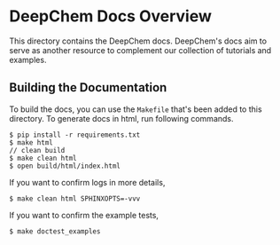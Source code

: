 # DeepChem Docs Overview

This directory contains the DeepChem docs. DeepChem's docs aim to
serve as another resource to complement our collection of tutorials
and examples.

## Building the Documentation

To build the docs, you can use the `Makefile` that's been added to
this directory. To generate docs in html, run following commands.

```
$ pip install -r requirements.txt
$ make html
// clean build
$ make clean html
$ open build/html/index.html
```

If you want to confirm logs in more details,

```
$ make clean html SPHINXOPTS=-vvv
```

If you want to confirm the example tests,

```
$ make doctest_examples
```